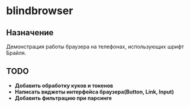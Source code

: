 # blindbrowser

## Назначение
 Демонстрация работы браузера на телефонах, использующих шрифт Брайля.

## TODO
- **Добавить обработку куков и токенов**
- **Написать виджеты интерфейса браузера(Button, Link, Input)**
- **Добавить фильтрацию при парсинге**

